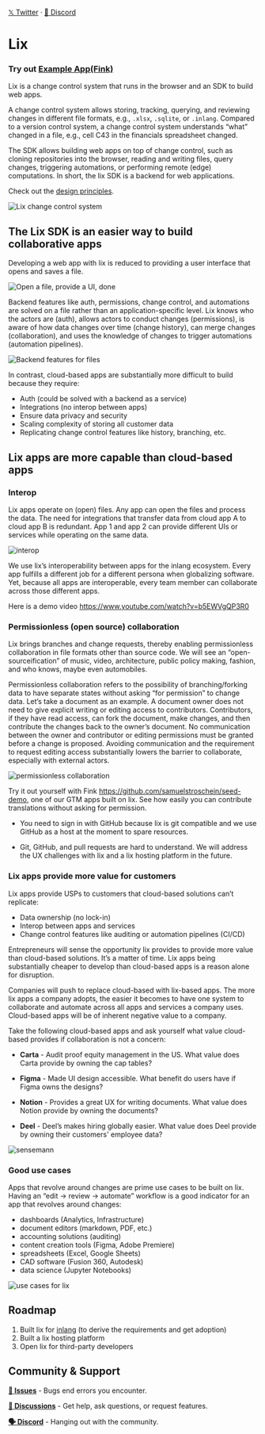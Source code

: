 <p>
  <a href='https://twitter.com/lixCCS' target="_blank">𝕏 Twitter</a>
  ·
  <a href='https://discord.gg/gdMPPWy57R' target="_blank">💬 Discord</a>
</p>

# Lix 

### Try out [Example App(Fink)](https://lorissigrist.github.io/merge-berlin-lix-demo/)

Lix is a change control system that runs in the browser and an SDK to build web apps.  

A change control system allows storing, tracking, querying, and reviewing changes in different file formats, e.g., `.xlsx`, `.sqlite`, or `.inlang`. Compared to a version control system, a change control system understands “what” changed in a file, e.g., cell C43 in the financials spreadsheet changed. 

The SDK allows building web apps on top of change control, such as cloning repositories into the browser, reading and writing files, query changes, triggering automations, or performing remote (edge) computations. In short, the lix SDK is a backend for web applications.

Check out the [design principles](./documentation/design-principles.md).


![Lix change control system](./assets/lix_ccs.png)

## The Lix SDK is an easier way to build collaborative apps

Developing a web app with lix is reduced to providing a user interface that opens and saves a file.

![Open a file, provide a UI, done](./assets/open_file.png)

Backend features like auth, permissions, change control, and automations are solved on a file rather than an application-specific level. Lix knows who the actors are (auth), allows actors to conduct changes (permissions), is aware of how data changes over time (change history), can merge changes (collaboration), and uses the knowledge of changes to trigger automations (automation pipelines).

![Backend features for files](./assets/backend_features_to_files.png)

In contrast, cloud-based apps are substantially more difficult to build because they require:

- Auth (could be solved with a backend as a service)
- Integrations (no interop between apps)
- Ensure data privacy and security
- Scaling complexity of storing all customer data 
- Replicating change control features like history, branching, etc.

## Lix apps are more capable than cloud-based apps

### Interop

Lix apps operate on (open) files. Any app can open the files and process the data. The need for integrations that transfer data from cloud app A to cloud app B is redundant. App 1 and app 2 can provide different UIs or services while operating on the same data. 

![interop](./assets/interop.png)

We use lix’s interoperability between apps for the inlang ecosystem. Every app fulfills a different job for a different persona when globalizing software. Yet, because all apps are interoperable, every team member can collaborate across those different apps. 

Here is a demo video https://www.youtube.com/watch?v=b5EWVgQP3R0 

### Permissionless (open source) collaboration

Lix brings branches and change requests, thereby enabling permissionless collaboration in file formats other than source code. We will see an “open-sourceification” of music, video, architecture, public policy making, fashion, and who knows, maybe even automobiles.  

Permissionless collaboration refers to the possibility of branching/forking data to have separate states without asking “for permission” to change data. Let’s take a document as an example. A document owner does not need to give explicit writing or editing access to contributors. Contributors, if they have read access, can fork the document, make changes, and then contribute the changes back to the owner’s document. No communication between the owner and contributor or editing permissions must be granted before a change is proposed. Avoiding communication and the requirement to request editing access substantially lowers the barrier to collaborate, especially with external actors. 

![permissionless collaboration](./assets/permissionless_collaboration.png)


Try it out yourself with Fink ​​https://github.com/samuelstroschein/seed-demo, one of our GTM apps built on lix. See how easily you can contribute translations without asking for permission.  

- You need to sign in with GitHub because lix is git compatible and we use GitHub as a host at the moment to spare resources. 

- Git, GitHub, and pull requests are hard to understand. We will address the UX challenges with lix and a lix hosting platform in the future. 

### Lix apps provide more value for customers 

Lix apps provide USPs to customers that cloud-based solutions can’t replicate: 

- Data ownership (no lock-in)
- Interop between apps and services
- Change control features like auditing or automation pipelines (CI/CD)
 
Entrepreneurs will sense the opportunity lix provides to provide more value than cloud-based solutions. It’s a matter of time. Lix apps being substantially cheaper to develop than cloud-based apps is a reason alone for disruption. 

Companies will push to replace cloud-based with lix-based apps. The more lix apps a company adopts, the easier it becomes to have one system to collaborate and automate across all apps and services a company uses. Cloud-based apps will be of inherent negative value to a company.

Take the following cloud-based apps and ask yourself what value cloud-based provides if collaboration is not a concern:

- **Carta** - Audit proof equity management in the US. What value does Carta provide by owning the cap tables? 

- **Figma** - Made UI design accessible. What benefit do users have if Figma owns the designs? 

- **Notion** - Provides a great UX for writing documents. What value does Notion provide by owning the documents? 

- **Deel** - Deel’s makes hiring globally easier. What value does Deel provide by owning their customers' employee data?

![sensemann](./assets/sensemann.png)


### Good use cases 

Apps that revolve around changes are prime use cases to be built on lix. Having an “edit -> review -> automate” workflow is a good indicator for an app that revolves around changes:

- dashboards (Analytics, Infrastructure) 
- document editors (markdown, PDF, etc.)
- accounting solutions (auditing)
- content creation tools (Figma, Adobe Premiere)
- spreadsheets (Excel, Google Sheets)
- CAD software (Fusion 360, Autodesk)
- data science (Jupyter Notebooks)

![use cases for lix](./assets/use_cases.png)

## Roadmap

1. Built lix for [inlang](https://github.com/opral/monorepo/tree/main/inlang) (to derive the requirements and get adoption)
2. Built a lix hosting platform 
3. Open lix for third-party developers


## Community & Support

**[🚩 Issues](https://github.com/opral/monorepo/issues)** - Bugs end errors you encounter.

**[💬 Discussions](https://github.com/opral/monorepo/discussions)** - Get help, ask questions, or request features.

**[🗣️ Discord](https://discord.gg/CNPfhWpcAa)** - Hanging out with the community.
